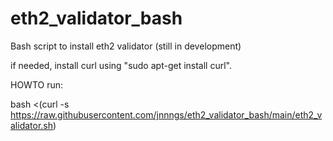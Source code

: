 # eth2_validator_bash
Bash script to install eth2 validator (still in development)

if needed, install curl using "sudo apt-get install curl".

HOWTO run:

bash <(curl -s https://raw.githubusercontent.com/jnnngs/eth2_validator_bash/main/eth2_validator.sh)
